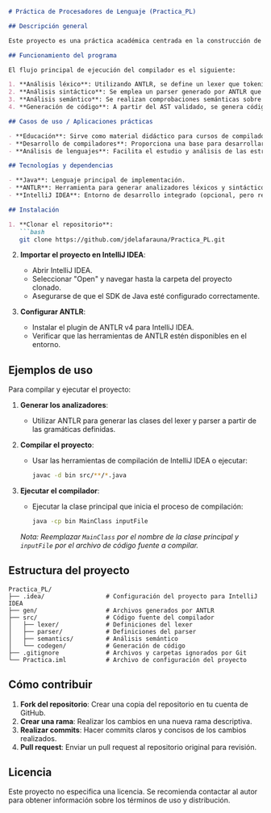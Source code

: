 ```markdown
# Práctica de Procesadores de Lenguaje (Practica_PL)

## Descripción general

Este proyecto es una práctica académica centrada en la construcción de un compilador utilizando herramientas como ANTLR y Java. El objetivo principal es analizar y traducir un lenguaje de programación específico, abarcando desde el análisis léxico y sintáctico hasta la generación de código intermedio o final.

## Funcionamiento del programa

El flujo principal de ejecución del compilador es el siguiente:

1. **Análisis léxico**: Utilizando ANTLR, se define un lexer que tokeniza el código fuente de entrada.
2. **Análisis sintáctico**: Se emplea un parser generado por ANTLR que construye un árbol de sintaxis abstracta (AST) a partir de los tokens.
3. **Análisis semántico**: Se realizan comprobaciones semánticas sobre el AST, como la verificación de tipos y la resolución de identificadores.
4. **Generación de código**: A partir del AST validado, se genera código intermedio o final, dependiendo de los objetivos de la práctica.

## Casos de uso / Aplicaciones prácticas

- **Educación**: Sirve como material didáctico para cursos de compiladores o procesadores de lenguajes.
- **Desarrollo de compiladores**: Proporciona una base para desarrollar compiladores de lenguajes personalizados.
- **Análisis de lenguajes**: Facilita el estudio y análisis de las estructuras y semánticas de lenguajes de programación.

## Tecnologías y dependencias

- **Java**: Lenguaje principal de implementación.
- **ANTLR**: Herramienta para generar analizadores léxicos y sintácticos.
- **IntelliJ IDEA**: Entorno de desarrollo integrado (opcional, pero recomendado).

## Instalación

1. **Clonar el repositorio**:
   ```bash
   git clone https://github.com/jdelafarauna/Practica_PL.git
   ```

2. **Importar el proyecto en IntelliJ IDEA**:
   - Abrir IntelliJ IDEA.
   - Seleccionar "Open" y navegar hasta la carpeta del proyecto clonado.
   - Asegurarse de que el SDK de Java esté configurado correctamente.

3. **Configurar ANTLR**:
   - Instalar el plugin de ANTLR v4 para IntelliJ IDEA.
   - Verificar que las herramientas de ANTLR estén disponibles en el entorno.

## Ejemplos de uso

Para compilar y ejecutar el proyecto:

1. **Generar los analizadores**:
   - Utilizar ANTLR para generar las clases del lexer y parser a partir de las gramáticas definidas.

2. **Compilar el proyecto**:
   - Usar las herramientas de compilación de IntelliJ IDEA o ejecutar:
     ```bash
     javac -d bin src/**/*.java
     ```

3. **Ejecutar el compilador**:
   - Ejecutar la clase principal que inicia el proceso de compilación:
     ```bash
     java -cp bin MainClass inputFile
     ```

   *Nota: Reemplazar `MainClass` por el nombre de la clase principal y `inputFile` por el archivo de código fuente a compilar.*

## Estructura del proyecto

```
Practica_PL/
├── .idea/                 # Configuración del proyecto para IntelliJ IDEA
├── gen/                   # Archivos generados por ANTLR
├── src/                   # Código fuente del compilador
│   ├── lexer/             # Definiciones del lexer
│   ├── parser/            # Definiciones del parser
│   ├── semantics/         # Análisis semántico
│   └── codegen/           # Generación de código
├── .gitignore             # Archivos y carpetas ignorados por Git
└── Practica.iml           # Archivo de configuración del proyecto
```

## Cómo contribuir

1. **Fork del repositorio**: Crear una copia del repositorio en tu cuenta de GitHub.
2. **Crear una rama**: Realizar los cambios en una nueva rama descriptiva.
3. **Realizar commits**: Hacer commits claros y concisos de los cambios realizados.
4. **Pull request**: Enviar un pull request al repositorio original para revisión.

## Licencia

Este proyecto no especifica una licencia. Se recomienda contactar al autor para obtener información sobre los términos de uso y distribución.
``` 

